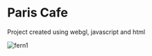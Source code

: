 # Paris Cafe
Project created using webgl, javascript and html

![fern1](https://github.com/vss2h/Paris_Cafe-/blob/master/image.PNG) 
